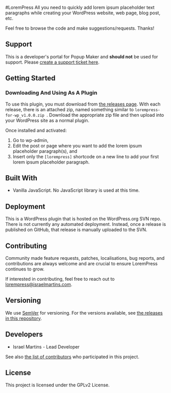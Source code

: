 #LoremPress
All you need to quickly add lorem ipsum placeholder text paragraphs while creating your WordPress website, web page, blog post, etc.

Feel free to browse the code and make suggestions/requests. Thanks!

## Support
This is a developer's portal for Popup Maker and **should not** be used for support. Please [create a support ticket here](https://wordpress.org/support/plugin/lorempress/).

## Getting Started

### Downloading And Using As A Plugin
To use this plugin, you must download from [the releases page](https://github.com/israelmartins96/lorempress-for-wp/releases). With each release, there is an attached zip, named something similar to `lorempress-for-wp_v1.0.0.zip
`. Download the appropriate zip file and then upload into your WordPress site as a normal plugin.

Once installed and activated:
1. Go to wp-admin,
1. Edit the post or page where you want to add the lorem ipsum placeholder paragraph(s), and
1. Insert only the `[lorempress]` shortcode on a new line to add your first lorem ipsum placeholder paragraph.

## Built With
* Vanilla JavaScript. No JavaScript library is used at this time.

## Deployment
This is a WordPress plugin that is hosted on the WordPress.org SVN repo.
There is not currently any automated deployment. Instead, once a release is published on GitHub, that release is manually uploaded to the SVN.

## Contributing
Community made feature requests, patches, localisations, bug reports, and contributions are always welcome and are crucial to ensure LoremPress continues to grow.

If interested in contributing, feel free to reach out to lorempress@israelmartins.com.

## Versioning
We use [SemVer](http://semver.org/) for versioning. For the versions available, see [the releases in this repository](https://github.com/israelmartins96/lorempress-for-wp/releases).

## Developers
* Israel Martins - Lead Developer

See also [the list of contributors](https://github.com/israelmartins96/lorempress-for-wp/graphs/contributors) who participated in this project.

## License
This project is licensed under the GPLv2 License.